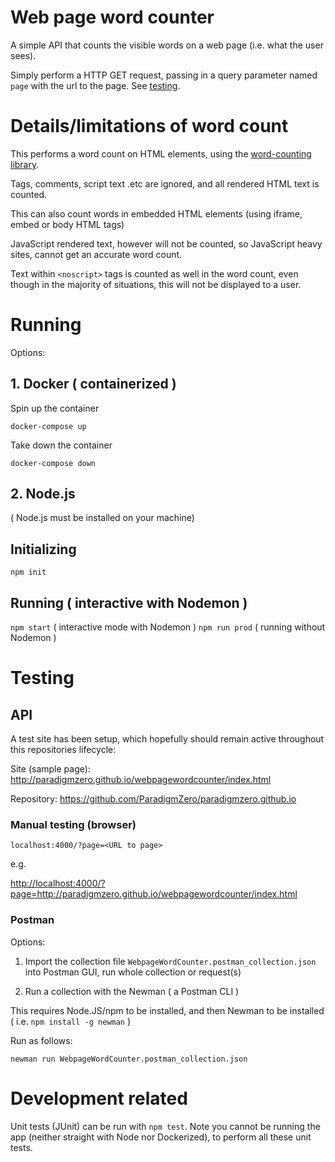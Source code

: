 # Web page word counter

A simple API that counts the visible words on a web page (i.e. what the user sees).

Simply perform a HTTP GET request, passing in a query parameter named `page` with the url to the page. See [testing](#testing).

# Details/limitations of word count

This performs a word count on HTML elements, using the [word-counting library](https://www.npmjs.com/package/word-counting/).

Tags, comments, script text .etc are ignored, and all rendered HTML text is counted.

This can also count words in embedded HTML elements (using iframe, embed or body HTML tags)

JavaScript rendered text, however will not be counted, so JavaScript heavy sites, cannot get an accurate word count.

Text within `<noscript>` tags is counted as well in the word count, even though in the majority of situations, this will not be displayed to a user.

# Running

Options:

## 1. Docker ( containerized )

Spin up the container

`docker-compose up`

Take down the container

`docker-compose down`

## 2. Node.js

( Node.js must be installed on your machine)

## Initializing

`npm init`

## Running ( interactive with Nodemon )

`npm start` ( interactive mode with Nodemon )
`npm run prod` ( running without Nodemon )

# Testing

## API

A test site has been setup, which hopefully should remain active throughout this repositories lifecycle:

Site (sample page):
<http://paradigmzero.github.io/webpagewordcounter/index.html>

Repository:
<https://github.com/ParadigmZero/paradigmzero.github.io>

### Manual testing (browser)

`localhost:4000/?page=<URL to page>`

e.g.

<http://localhost:4000/?page=http://paradigmzero.github.io/webpagewordcounter/index.html>


### Postman

Options:

1. Import the collection file `WebpageWordCounter.postman_collection.json` into Postman GUI, run whole collection or request(s)

2. Run a collection with the Newman ( a Postman CLI )

This requires Node.JS/npm to be installed, and then Newman to be installed ( i.e. `npm install -g newman` )

Run as follows:

`newman run WebpageWordCounter.postman_collection.json`

# Development related

Unit tests (JUnit) can be run with `npm test`. Note you cannot be running the app (neither straight with Node nor Dockerized), to perform all these unit tests.







